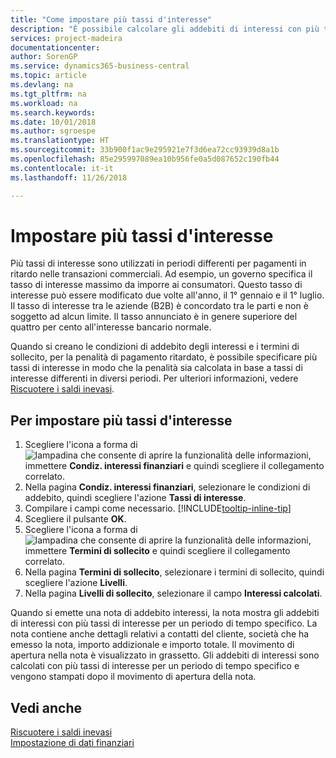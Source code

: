 ```yaml
---
title: "Come impostare più tassi d'interesse"
description: "È possibile calcolare gli addebiti di interessi con più tassi di interesse per un periodo specifico. Il calcolo degli interessi è simile per tutti gli addebiti di interessi, con la sola variazione del tasso di interesse in un periodo specifico."
services: project-madeira
documentationcenter: 
author: SorenGP
ms.service: dynamics365-business-central
ms.topic: article
ms.devlang: na
ms.tgt_pltfrm: na
ms.workload: na
ms.search.keywords: 
ms.date: 10/01/2018
ms.author: sgroespe
ms.translationtype: HT
ms.sourcegitcommit: 33b900f1ac9e295921e7f3d6ea72cc93939d8a1b
ms.openlocfilehash: 85e295997089ea10b956fe0a5d087652c190fb44
ms.contentlocale: it-it
ms.lasthandoff: 11/26/2018

---
```

# <a name="set-up-multiple-interest-rates"></a>Impostare più tassi d'interesse
Più tassi di interesse sono utilizzati in periodi differenti per pagamenti in ritardo nelle transazioni commerciali. Ad esempio, un governo specifica il tasso di interesse massimo da imporre ai consumatori. Questo tasso di interesse può essere modificato due volte all'anno, il 1° gennaio e il 1° luglio. Il tasso di interesse tra le aziende (B2B) è concordato tra le parti e non è soggetto ad alcun limite. Il tasso annunciato è in genere superiore del quattro per cento all'interesse bancario normale.

Quando si creano le condizioni di addebito degli interessi e i termini di sollecito, per la penalità di pagamento ritardato, è possibile specificare più tassi di interesse in modo che la penalità sia calcolata in base a tassi di interesse differenti in diversi periodi. Per ulteriori informazioni, vedere [Riscuotere i saldi inevasi](receivables-collect-outstanding-balances.md).

## <a name="to-set-up-multiple-interest-rates"></a>Per impostare più tassi d'interesse  
1.  Scegliere l'icona a forma di ![lampadina che consente di aprire la funzionalità delle informazioni](media/ui-search/search_small.png "Informazioni sull'operazione che si desidera eseguire"), immettere **Condiz. interessi finanziari** e quindi scegliere il collegamento correlato.  
2.  Nella pagina **Condiz. interessi finanziari**, selezionare le condizioni di addebito, quindi scegliere l'azione **Tassi di interesse**.  
3.  Compilare i campi come necessario. [!INCLUDE[tooltip-inline-tip](includes/tooltip-inline-tip_md.md)]
4.  Scegliere il pulsante **OK**.  
5.  Scegliere l'icona a forma di ![lampadina che consente di aprire la funzionalità delle informazioni](media/ui-search/search_small.png "Informazioni sull'operazione che si desidera eseguire"), immettere **Termini di sollecito** e quindi scegliere il collegamento correlato.  
6.  Nella pagina **Termini di sollecito**, selezionare i termini di sollecito, quindi scegliere l'azione **Livelli**.  
7.  Nella pagina **Livelli di sollecito**, selezionare il campo **Interessi calcolati**.  

Quando si emette una nota di addebito interessi, la nota mostra gli addebiti di interessi con più tassi di interesse per un periodo di tempo specifico. La nota contiene anche dettagli relativi a contatti del cliente, società che ha emesso la nota, importo addizionale e importo totale. Il movimento di apertura nella nota è visualizzato in grassetto. Gli addebiti di interessi sono calcolati con più tassi di interesse per un periodo di tempo specifico e vengono stampati dopo il movimento di apertura della nota.  

## <a name="see-also"></a>Vedi anche  
[Riscuotere i saldi inevasi](receivables-collect-outstanding-balances.md)  
[Impostazione di dati finanziari](finance-setup-finance.md)

